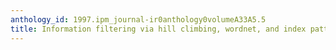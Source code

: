 ```yaml
---
anthology_id: 1997.ipm_journal-ir0anthology0volumeA33A5.5
title: Information filtering via hill climbing, wordnet, and index patterns
---
```


